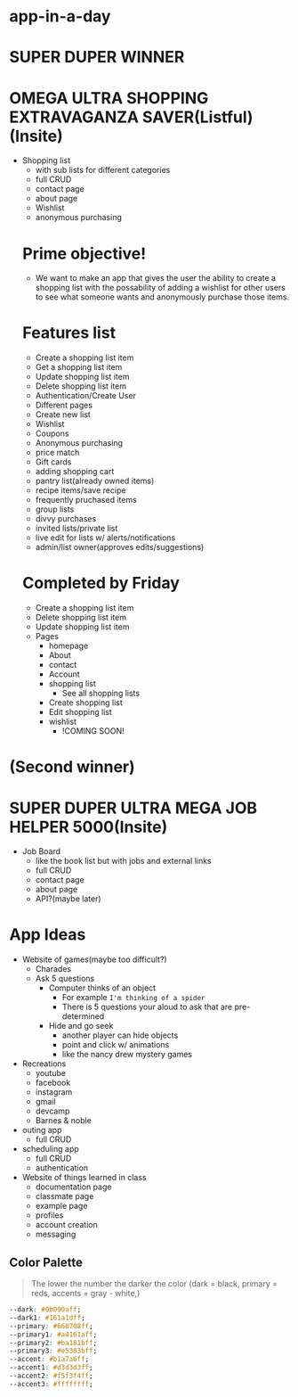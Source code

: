 # app-in-a-day
# SUPER DUPER WINNER
  # OMEGA ULTRA SHOPPING EXTRAVAGANZA SAVER(Listful)(Insite)
- Shopping list 
  - with sub lists for different categories
  - full CRUD
  - contact page
  - about page
  - Wishlist
  - anonymous purchasing
  # Prime objective!
    - We want to make an app that gives the user the ability to create a shopping list with the possability of adding a wishlist for other users to see what someone wants and anonymously purchase those items.
  # Features list
    - Create a shopping list item
    - Get a shopping list item
    - Update shopping list item
    - Delete shopping list item
    - Authentication/Create User
    - Different pages
    - Create new list
    - Wishlist
    - Coupons
    - Anonymous purchasing
    - price match
    - Gift cards
    - adding shopping cart
    - pantry list(already owned items)
    - recipe items/save recipe
    - frequently pruchased items
    - group lists
    - divvy purchases
    - invited lists/private list
    - live edit for lists w/ alerts/notifications
    - admin/list owner(approves edits/suggestions)
  # Completed by Friday
    - Create a shopping list item
    - Delete shopping list item
    - Update shopping list item
    - Pages
      - homepage
      - About
      - contact
      - Account
      - shopping list
        - See all shopping lists
      - Create shopping list
      - Edit shopping list
      - wishlist
        - !COMING SOON!

# (Second winner)
  # SUPER DUPER ULTRA MEGA JOB HELPER 5000(Insite)
- Job Board
  - like the book list but with jobs and external links
  - full CRUD
  - contact page
  - about page
  - API?(maybe later)

# App Ideas
- Website of games(maybe too difficult?)
  - Charades
  - Ask 5 questions
    - Computer thinks of an object
      - For example `I'm thinking of a spider`
      - There is 5 questions your aloud to ask that are pre-determined
    - Hide and go seek
        - another player can hide objects
        - point and click w/ animations
        - like the nancy drew mystery games
- Recreations
  - youtube
  - facebook
  - instagram
  - gmail
  - devcamp
  - Barnes & noble
- outing app
  - full CRUD
- scheduling app
  - full CRUD
  - authentication
- Website of things learned in class
  - documentation page
  - classmate page
  - example page
  - profiles
  - account creation
  - messaging



## Color Palette

> The lower the number the darker the color (dark = black, primary = reds, accents = gray - white,)

```css
--dark: #0b090aff;
--dark1: #161a1dff;
--primary: #660708ff;
--primary1: #a4161aff;
--primary2: #ba181bff;
--primary3: #e5383bff;
--accent: #b1a7a6ff;
--accent1: #d3d3d3ff;
--accent2: #f5f3f4ff;
--accent3: #ffffffff;  
```
